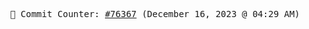 <p align="center">
    <samp>
        📮 Commit Counter: <a href="https://github.com/Javascript-void0/Javascript-void0/commits/main">#76367</a> (December 16, 2023 @ 04:29 AM)
    </samp>
</p>